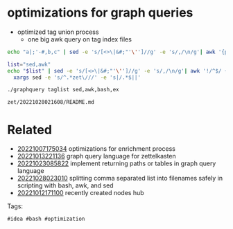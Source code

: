 # optimizations for graph queries

- optimized tag union process
  - one big awk query on tag index files

```bash
echo "a|;'-#,b,c" | sed -e 's/[<>\|&#;"'\'']//g' -e 's/,/\n/g'| awk '{print "tagindex/" $0 ".md"}'

list="sed,awk"
echo "$list" | sed -e 's/[<>\|&#;"'\'']//g' -e 's/,/\n/g'| awk '!/^$/ {print "tagindex/" $0 ".md"}' | \
  xargs sed -e 's/^.*zet\///' -e 's|/.*$||'

./graphquery taglist sed,awk,bash,ex
```

` zet/20221028021608/README.md `

# Related

- [20221007175034](/zet/20221007175034/README.md) optimizations for enrichment process
- [20221013221136](/zet/20221013221136/README.md) graph query language for zettelkasten
- [20221023085822](/zet/20221023085822/README.md) implement returning paths or tables in graph query language
- [20221028023010](/zet/20221028023010/README.md) splitting comma separated list into filenames safely in scripting with bash, awk, and sed
- [20221012171100](/zet/20221012171100/README.md) recently created nodes hub

Tags:

    #idea #bash #optimization

